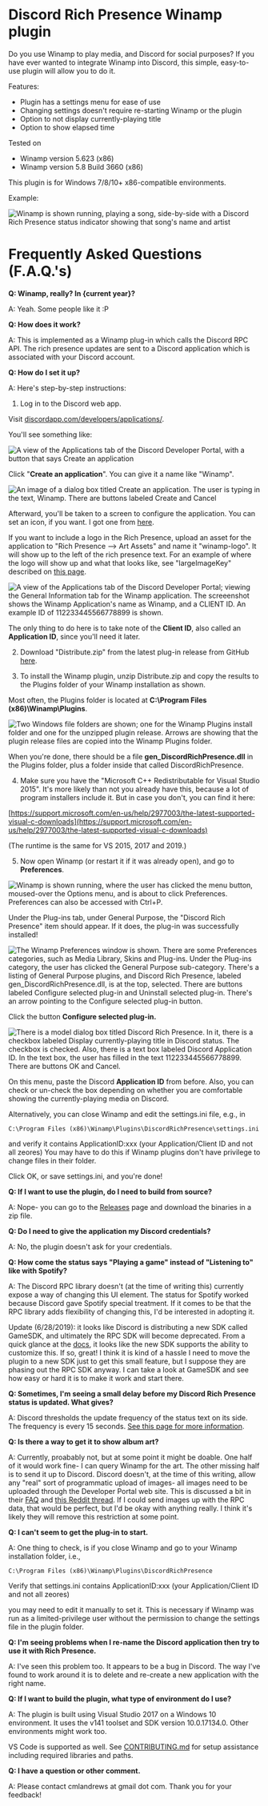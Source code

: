 # Discord Rich Presence Winamp plugin
Do you use Winamp to play media, and Discord for social purposes? If you have ever wanted to integrate Winamp into Discord, this simple, easy-to-use plugin will allow you to do it.

Features:
- Plugin has a settings menu for ease of use
- Changing settings doesn't require re-starting Winamp or the plugin
- Option to not display currently-playing title
- Option to show elapsed time

Tested on 
- Winamp version 5.623 (x86)
- Winamp version 5.8 Build 3660 (x86)

This plugin is for Windows 7/8/10+ x86-compatible environments.

Example:

![Winamp is shown running, playing a song, side-by-side with a Discord Rich Presence status indicator showing that song's name and artist](https://raw.githubusercontent.com/clandrew/wdrp/master/Images/Example.png "Winamp is shown running, playing a song, side-by-side with a Discord Rich Presence status indicator showing that song's name and artist")

# Frequently Asked Questions (F.A.Q.'s)
**Q: Winamp, really? In {current year}?**

A: Yeah. Some people like it :P

**Q: How does it work?**

A: This is implemented as a Winamp plug-in which calls the Discord RPC API. The rich presence updates are sent to a Discord application which is associated with your Discord account.

**Q: How do I set it up?**

A: Here's step-by-step instructions:

1. Log in to the Discord web app.

Visit [discordapp.com/developers/applications/](http://www.discordapp.com/developers/applications/).

You'll see something like:

![A view of the Applications tab of the Discord Developer Portal, with a button that says Create an application](https://raw.githubusercontent.com/clandrew/wdrp/master/Images/Setup00.png "A view of the Applications tab of the Discord Developer Portal, with a button that says Create an application")

Click "**Create an application**". You can give it a name like "Winamp".

![An image of a dialog box titled Create an application. The user is typing in the text, Winamp. There are buttons labeled Create and Cancel](https://raw.githubusercontent.com/clandrew/wdrp/master/Images/Setup01.png "An image of a dialog box titled Create an application. The user is typing in the text, Winamp. There are buttons labeled Create and Cancel")

Afterward, you'll be taken to a screen to configure the application. You can set an icon, if you want. I got one from [here](https://commons.wikimedia.org/wiki/File:Winamp-logo.png). 

If you want to include a logo in the Rich Presence, upload an asset for the application to "Rich Presence --> Art Assets" and name it "winamp-logo". It will show up to the left of the rich presence text. For an example of where the logo will show up and what that looks like, see "largeImageKey" described on [this page](https://discordapp.com/developers/docs/rich-presence/how-to).

![A view of the Applications tab of the Discord Developer Portal; viewing the General Information tab for the Winamp application. The screeenshot shows the Winamp Application's name as Winamp, and a CLIENT ID. An example ID of 112233445566778899 is shown.](https://raw.githubusercontent.com/clandrew/wdrp/master/Images/Setup02.png "A view of the Applications tab of the Discord Developer Portal; viewing the General Information tab for the Winamp application. The screeenshot shows the Winamp Application's name as Winamp, and a CLIENT ID. An example ID of 112233445566778899 is shown.")

The only thing to do here is to take note of the **Client ID**, also called an **Application ID**, since you'll need it later.

2. Download "Distribute.zip" from the latest plug-in release from GitHub [here](https://github.com/clandrew/wdrp/releases/).

3. To install the Winamp plugin, unzip Distribute.zip and copy the results to the Plugins folder of your Winamp installation as shown.

Most often, the Plugins folder is located at **C:\Program Files (x86)\Winamp\Plugins**.

![Two Windows file folders are shown; one for the Winamp Plugins install folder and one for the unzipped plugin release. Arrows are showing that the plugin release files are copied into the Winamp Plugins folder.](https://raw.githubusercontent.com/clandrew/wdrp/master/Images/Setup04.PNG "Two Windows file folders are shown; one for the Winamp Plugins install folder and one for the unzipped plugin release. Arrows are showing that the plugin release files are copied into the Winamp Plugins folder.")

When you're done, there should be a file **gen_DiscordRichPresence.dll** in the Plugins folder, plus a folder inside that called DiscordRichPresence.

4. Make sure you have the "Microsoft C++ Redistributable for Visual Studio 2015". It's more likely than not you already have this, because a lot of program installers include it. But in case you don't, you can find it here:

[https://support.microsoft.com/en-us/help/2977003/the-latest-supported-visual-c-downloads](https://support.microsoft.com/en-us/help/2977003/the-latest-supported-visual-c-downloads)

(The runtime is the same for VS 2015, 2017 and 2019.)

5. Now open Winamp (or restart it if it was already open), and go to **Preferences**.

![Winamp is shown running, where the user has clicked the menu button, moused-over the Options menu, and is about to click Preferences. Preferences can also be accessed with Ctrl+P.](https://raw.githubusercontent.com/clandrew/wdrp/master/Images/Setup05.png "Winamp is shown running, where the user has clicked the menu button, moused-over the Options menu, and is about to click Preferences. Preferences can also be accessed with Ctrl+P.")

Under the Plug-ins tab, under General Purpose, the "Discord Rich Presence" item should appear. If it does, the plug-in was successfully installed!

![The Winamp Preferences window is shown. There are some Preferences categories, such as Media Library, Skins and Plug-ins. Under the Plug-ins category, the user has clicked the General Purpose sub-category. There's a listing of General Purpose plugins, and Discord Rich Presence, labeled gen_DiscordRichPresence.dll, is at the top, selected. There are buttons labeled Configure selected plug-in and Uninstall selected plug-in. There's an arrow pointing to the Configure selected plug-in button.](https://raw.githubusercontent.com/clandrew/wdrp/master/Images/Setup06.PNG "The Winamp Preferences window is shown. There are some Preferences categories, such as Media Library, Skins and Plug-ins. Under the Plug-ins category, the user has clicked the General Purpose sub-category. There's a listing of General Purpose plugins, and Discord Rich Presence, labeled gen_DiscordRichPresence.dll, is at the top, selected. There are buttons labeled Configure selected plug-in and Uninstall selected plug-in. There's an arrow pointing to the Configure selected plug-in button.")

Click the button **Configure selected plug-in.**

![There is a model dialog box titled Discord Rich Presence. In it, there is a checkbox labeled Display currently-playing title in Discord status. The checkbox is checked. Also, there is a text box labeled Discord Application ID. In the text box, the user has filled in the text 112233445566778899. There are buttons OK and Cancel.](https://raw.githubusercontent.com/clandrew/wdrp/master/Images/Setup07.PNG "There is a model dialog box titled Discord Rich Presence. In it, there is a checkbox labeled Display currently-playing title in Discord status. The checkbox is checked. Also, there is a text box labeled Discord Application ID. In the text box, the user has filled in the text 112233445566778899. There are buttons OK and Cancel.")

On this menu, paste the Discord **Application ID** from before. Also, you can check or un-check the box depending on whether you are comfortable showing the currently-playing media on Discord.

Alternatively, you can close Winamp and edit the settings.ini file, e.g., in
```
C:\Program Files (x86)\Winamp\Plugins\DiscordRichPresence\settings.ini
```
and verify it contains
ApplicationID:xxx (your Application/Client ID and not all zeores)
You may have to do this if Winamp plugins don't have privilege to change files in their folder.

Click OK, or save settings.ini, and you're done!

**Q: If I want to use the plugin, do I need to build from source?**

A: Nope- you can go to the [Releases](https://github.com/clandrew/wdrp/releases) page and download the binaries in a zip file.

**Q: Do I need to give the application my Discord credentials?**

A: No, the plugin doesn't ask for your credentials.

**Q: How come the status says "Playing a game" instead of "Listening to" like with Spotify?**

A: The Discord RPC library doesn't (at the time of writing this) currently expose a way of changing this UI element. The status for Spotify worked because Discord gave Spotify special treatment. If it comes to be that the RPC library adds flexibility of changing this, I'd be interested in adopting it.

Update (6/28/2019): it looks like Discord is distributing a new SDK called GameSDK, and ultimately the RPC SDK will become deprecated. From a quick glance at the [docs](https://discordapp.com/developers/docs/game-sdk/activities), it looks like the new SDK supports the ability to customize this. If so, great! I think it is kind of a hassle I need to move the plugin to a new SDK just to get this small feature, but I suppose they are phasing out the RPC SDK anyway. I can take a look at GameSDK and see how easy or hard it is to make it work and start there.

**Q: Sometimes, I'm seeing a small delay before my Discord Rich Presence status is updated. What gives?**

A: Discord thresholds the update frequency of the status text on its side. The frequency is every 15 seconds. [See this page for more information](https://discordapp.com/developers/docs/rich-presence/how-to#updating-presence).

**Q: Is there a way to get it to show album art?**

A: Currently, proabably not, but at some point it might be doable.
One half of it would work fine- I can query Winamp for the art. The other missing half is to send it up to Discord. Discord doesn't, at the time of this writing, allow any "real" sort of programmatic upload of images- all images need to be uploaded through the Developer Portal web site. This is discussed a bit in their [FAQ](https://discordapp.com/developers/docs/rich-presence/faq) and [this Reddit thread](https://www.reddit.com/r/discordapp/comments/7fu2v5/i_made_spotify_rich_presence_i_think_its_nice/). If I could send images up with the RPC data, that would be perfect, but I'd be okay with anything really. I think it's likely they will remove this restriction at some point.

**Q: I can't seem to get the plug-in to start.**

A: One thing to check, is if you close Winamp and go to your Winamp installation folder, i.e., 
```
C:\Program Files (x86)\Winamp\Plugins\DiscordRichPresence
```
Verify that settings.ini contains 
ApplicationID:xxx (your Application/Client ID and not all zeores)

you may need to edit it manually to set it. This is necessary if Winamp was run as a limited-privilege user without the permission to change the settings file in the plugin folder.

**Q: I'm seeing problems when I re-name the Discord application then try to use it with Rich Presence.**

A: I've seen this problem too. It appears to be a bug in Discord. The way I've found to work around it is to delete and re-create a new application with the right name.

**Q: If I want to build the plugin, what type of environment do I use?**

A: The plugin is built using Visual Studio 2017 on a Windows 10 environment. It uses the v141 toolset and SDK version 10.0.17134.0. Other environments might work too.

VS Code is supported as well. See [CONTRIBUTING.md](CONTRIBUTING.md) for setup assistance including required libraries and paths.

**Q: I have a question or other comment.**

A: Please contact cmlandrews at gmail dot com. Thank you for your feedback!
